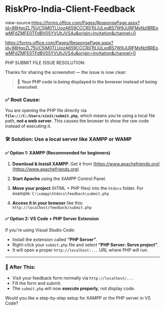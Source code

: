 # RiskPro-India-Client-Feedback
view-source:https://forms.office.com/Pages/ResponsePage.aspx?id=98HgoZL75UC5jM0TLUozA659CCCR0TtLjULxqBS7W9JURFMxNzlBREowMFdZMFE0TFdBV05YVUhJVS4u&origin=Invitation&channel=0

https://forms.office.com/Pages/ResponsePage.aspx?id=98HgoZL75UC5jM0TLUozA659CCCR0TtLjULxqBS7W9JURFMxNzlBREowMFdZMFE0TFdBV05YVUhJVS4u&origin=Invitation&channel=0

PHP SUBMIT FILE ISSUE RESOLUTION:

Thanks for sharing the screenshot — the issue is now clear:

> 🔴 **Your PHP code is being displayed in the browser instead of being executed.**

### ✅ Root Cause:

You are opening the PHP file directly via **`file:///C:/Users/vinit/submit.php`**, which means you're using a local file path, **not a web server**. This causes the browser to show the raw code instead of executing it.

### 🛠️ Solution: Use a local server like XAMPP or WAMP

#### ✅ Option 1: XAMPP (Recommended for beginners)

1. **Download & Install XAMPP**:
   Get it from [https://www.apachefriends.org](https://www.apachefriends.org)

2. **Start Apache** using the XAMPP Control Panel.

3. **Move your project** (HTML + PHP files) into the `htdocs` folder.
   For example:
   `C:\xampp\htdocs\feedback\submit.php`

4. **Access it in your browser** like this:
   `http://localhost/feedback/submit.php`

#### ✅ Option 2: VS Code + PHP Server Extension

If you're using Visual Studio Code:

* Install the extension called **“PHP Server”**.
* Right-click your `submit.php` file and select **“PHP Server: Serve project”**.
* It will open a proper `http://localhost:...` URL where PHP will run.

---

### 🔁 After This:

* Visit your feedback form normally via `http://localhost/...`
* Fill the form and submit.
* The `submit.php` will now **execute properly**, not display code.

Would you like a step-by-step setup for XAMPP or the PHP server in VS Code?

